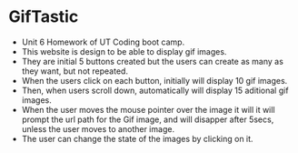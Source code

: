 # GifTastic
- Unit 6 Homework of UT Coding boot camp.
- This website is design to be able to display gif images.
- They are initial 5 buttons created but the users can create as many as they want, but not repeated.
- When the users click on each button, initially will display 10 gif images.
- Then, when users scroll down, automatically will display 15 aditional gif images.
- When the user moves the mouse pointer over the image it will it will prompt the url path for the Gif
  image, and will disapper after 5secs, unless the user moves to another image.
- The user can change the state of the images by clicking on it.